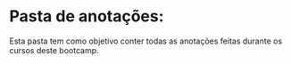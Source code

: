# Pasta de anotações:

Esta pasta tem como objetivo conter todas as anotações feitas durante os cursos deste bootcamp.